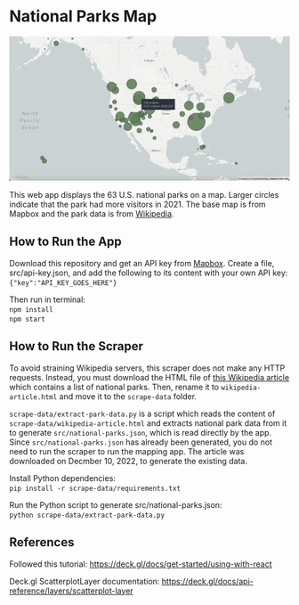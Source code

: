 # National Parks Map

![Program screenshot](./screenshot.png)

This web app displays the 63 U.S. national parks on a map. Larger circles indicate that the park had more visitors in 2021. The base map is from Mapbox and the park data is from [Wikipedia](https://en.wikipedia.org/wiki/List_of_national_parks_of_the_United_States).

## How to Run the App
Download this repository and get an API key from [Mapbox](https://www.mapbox.com/). Create a file, src/api-key.json, and add the following to its content with your own API key:\
`{"key":"API_KEY_GOES_HERE"}`

Then run in terminal:\
`npm install`\
`npm start`

## How to Run the Scraper
To avoid straining Wikipedia servers, this scraper does not make any HTTP requests. Instead, you must download the HTML file of [this Wikipedia article](https://en.wikipedia.org/wiki/List_of_national_parks_of_the_United_States) which contains a list of national parks. Then, rename it to `wikipedia-article.html` and move it to the `scrape-data` folder.

`scrape-data/extract-park-data.py` is a script which reads the content of `scrape-data/wikipedia-article.html` and extracts national park data from it to generate `src/national-parks.json`, which is read directly by the app. Since `src/national-parks.json` has already been generated, you do not need to run the scraper to run the mapping app. The article was downloaded on Decmber 10, 2022, to generate the existing data.

Install Python dependencies:\
`pip install -r scrape-data/requirements.txt`

Run the Python script to generate src/national-parks.json:\
`python scrape-data/extract-park-data.py`

## References
Followed this tutorial: https://deck.gl/docs/get-started/using-with-react

Deck.gl ScatterplotLayer documentation: https://deck.gl/docs/api-reference/layers/scatterplot-layer
